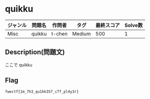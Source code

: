 # quikku

|ジャンル|問題名|作問者|タグ|最終スコア|Solve数|
|---|---|---|---|---|---|
|Misc|quikku|t-chen|Medium|500|1|
## Description(問題文)

ここで quikku

## Flag

`fwectf{1m_7h3_qu1kk357_c7f_pl4y3r}`

